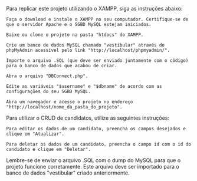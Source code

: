 Para replicar este projeto utilizando o XAMPP, siga as instruções abaixo:

    Faça o download e instale o XAMPP no seu computador. Certifique-se de que o servidor Apache e o SGBD MySQL estejam iniciados.
    
    Baixe ou clone o projeto na pasta "htdocs" do XAMPP.
    
    Crie um banco de dados MySQL chamado "vestibular" através do phpMyAdmin acessível pelo link "http://localhost/phpmyadmin/".
    
    Importe o arquivo .SQL (que deve ser enviado juntamente com o código) para o banco de dados que acabou de criar.
    
    Abra o arquivo "DBConnect.php".
    
    Edite as variáveis "$username" e "$dbname" de acordo com as configurações do seu SGBD MySQL.
    
    Abra um navegador e acesse o projeto no endereço "http://localhost/nome_da_pasta_do_projeto".

Para utilizar o CRUD de candidatos, utilize as seguintes instruções:
      
    Para editar os dados de um candidato, preencha os campos desejados e clique em "Atualizar". 
    
    Para deletar os dados de um candidato, preencha o campo id com o id do candidato e clique em "Deletar".

Lembre-se de enviar o arquivo .SQL com o dump do MySQL para que o projeto funcione corretamente. Este arquivo deve ser importado para o banco de dados "vestibular" criado anteriormente.
